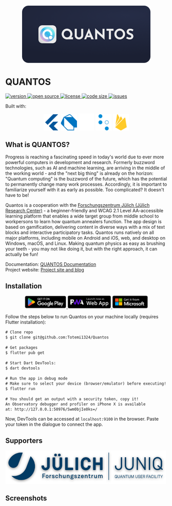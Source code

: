 <p align="center"><img src="./assets/github/header.png" width="400" /></p>

# QUANTOS

<a href="#">
  <img alt="version" src="https://img.shields.io/static/v1.svg?label=Version&message=1.0.0&color=389ad5&labelColor=31c4f3&style=for-the-badge" />
</a>
<a href="#">
  <img alt="open source" src="https://img.shields.io/static/v1.svg?label=Open&message=Source&color=46a4b8&labelColor=3ac1d0&style=for-the-badge" />
</a>
<a href="#">
  <img alt="license" src="https://img.shields.io/static/v1.svg?label=License&message=LGPL-2.1&color=ae68cc&labelColor=6e4a7e&style=for-the-badge" />
</a>
<a href="#">
  <img alt="code size" src="https://img.shields.io/github/languages/code-size/Totemi1324/Quantos?label=Code%20size&style=for-the-badge" />
</a>
<a href="#">
  <img alt="issues" src="https://img.shields.io/github/issues/Totemi1324/Quantos?label=Issues&style=for-the-badge" />
</a>

Built with:

<div align="center">
<a href="https://flutter.dev/"><img alt="Flutter" src="./assets/github/flutter.svg" width="50" /></a>
<a href="https://dart.dev/"><img alt="Dart" src="./assets/github/dart.svg" width="50" /></a>
<a href="https://rive.app/"><img alt="Rive" src="./assets/github/rive.svg" width="50" /></a>
<a href="https://www.dwavesys.com/"><img alt="DWave Solver API" src="./assets/github/dwave.svg" width="50" /></a>
<a href="https://firebase.google.com/"><img alt="Firebase" src="./assets/github/firebase.svg" width="50" /></a>
</div>

## What is QUANTOS?

Progress is reaching a fascinating speed in today's world due to ever more powerful computers in development and research. Formerly buzzword technologies, such as AI and machine learning, are arriving in the middle of the working world - and the "next big thing" is already on the horizon: "Quantum computing" is the buzzword of the future, which has the potential to permanently change many work processes. Accordingly, it is important to familiarize yourself with it as early as possible. Too complicated? It doesn't have to be!

Quantos is a cooperation with the [Forschungszentrum Jülich (Jülich Research Center)](https://www.fz-juelich.de/en) - a beginner-friendly and WCAG 2.1 Level AA-accessible learning platform that enables a wide target group from middle school to workpersons to learn how quantum annealers function. The app design is based on gamification, delivering content in diverse ways with a mix of text blocks and interactive participatory tasks. Quantos runs natively on all major platforms, including mobile on Android and iOS, web, and desktop on Windows, macOS, and Linux. Making quantum physics as easy as brushing your teeth - you may not like doing it, but with the right approach, it can actually be fun!

Documentation: [QUANTOS Documentation](https://www.quantos-learning.com) \
Project website: [Project site and blog](https://www.quantos-learning.com)

## Installation

<div align="center">
  <a href="https://play.google.com/store/apps/details?id=com.quantoslearning.app">
    <img alt="Get it on Google Play" src="./assets/github/playstore.png" height="40">
  </a>
  <a href="https://app.quantos.com">
    <img alt="Launch PWA" src="./assets/github/pwa.png" height="40">
  </a>
  <a href="https://quantos-learning.com">
    <img alt="Get it from the Windows store" src="./assets/github/microsoft.png" height="40">
  </a>
</div>

Follow the steps below to run Quantos on your machine locally (requires Flutter installation):

```
# Clone repo
$ git clone git@github.com:Totemi1324/Quantos

# Get packages
$ flutter pub get

# Start Dart DevTools:
$ dart devtools

# Run the app in debug mode
# Make sure to select your device (browser/emulator) before executing!
$ flutter run

# You should get an output with a security token, copy it!
An Observatory debugger and profiler on iPhone X is available
at: http://127.0.0.1:50976/Swm0bjIe0ks=/
```

Now, DevTools can be accessed at `localhost:9100` in the browser. Paste your token in the dialogue to connect the app.

## Supporters

<a href="https://www.fz-juelich.de/en/ias/jsc/systems/quantum-computing/juniq-facility">
  <img alt="Forschungszentrum Jülich and JUNIQ quantum user facility" src="/assets/github/support_juniq.png" width="500"/>
</a>

## Screenshots